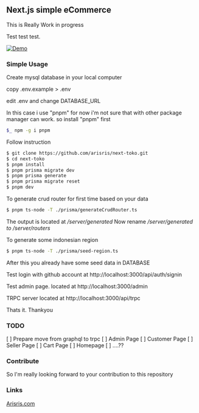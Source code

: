 ## Next.js simple eCommerce

This is Really Work in progress

Test test test.

[![Demo](https://img.youtube.com/vi/Eqtq1SDo5ZI/0.jpg)](https://www.youtube.com/watch?v=Eqtq1SDo5ZI)

### Simple Usage

Create mysql database in your local computer

copy .env.example > .env

edit .env and change DATABASE_URL

In this case i use "pnpm" for now i'm not sure that with other package manager can work. so
install "pnpm" first

```bash
$_ npm -g i pnpm
```

Follow instruction

```bash
$ git clone https://github.com/arisris/next-toko.git
$ cd next-toko
$ pnpm install
$ pnpm prisma migrate dev
$ pnpm prisma generate
$ pnpm prisma migrate reset
$ pnpm dev
```

To generate crud router for first time based on your data

```bash
$ pnpm ts-node -T ./prisma/generateCrudRouter.ts
```

The output is located at _/server/generated_
Now rename _/server/generated_ _to /server/routers_

To generate some indonesian region

```bash
$ pnpm ts-node -T ./prisma/seed-region.ts
```

After this you already have some seed data in DATABASE

Test login with github account at http://localhost:3000/api/auth/signin

Test admin page. located at http://localhost:3000/admin

TRPC server located at http://localhost:3000/api/trpc

Thats it. Thankyou

### TODO

[ ] Prepare move from graphql to trpc
[ ] Admin Page
[ ] Customer Page
[ ] Seller Page
[ ] Cart Page
[ ] Homepage
[ ] ....??

### Contribute

So I'm really looking forward to your contribution to this repository

### Links

[Arisris.com](https://arisris.com/)
